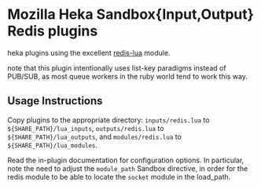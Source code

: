 Mozilla Heka Sandbox{Input,Output} Redis plugins
================================================

heka plugins using the excellent [redis-lua](https://github.com/nrk/redis-lua) module.

note that this plugin intentionally uses list-key paradigms instead of PUB/SUB,
as most queue workers in the ruby world tend to work this way.

Usage Instructions
------------------
Copy plugins to the appropriate directory: `inputs/redis.lua` to `${SHARE_PATH}/lua_inputs`,
`outputs/redis.lua` to `${SHARE_PATH}/lua_outputs`, and `modules/redis.lua` to 
`${SHARE_PATH}/lua_modules`. 

Read the in-plugin documentation for configuration options. In particular, note the need
to adjust the `module_path` Sandbox directive, in order for the redis module to be able to
locate the `socket` module in the load_path.
